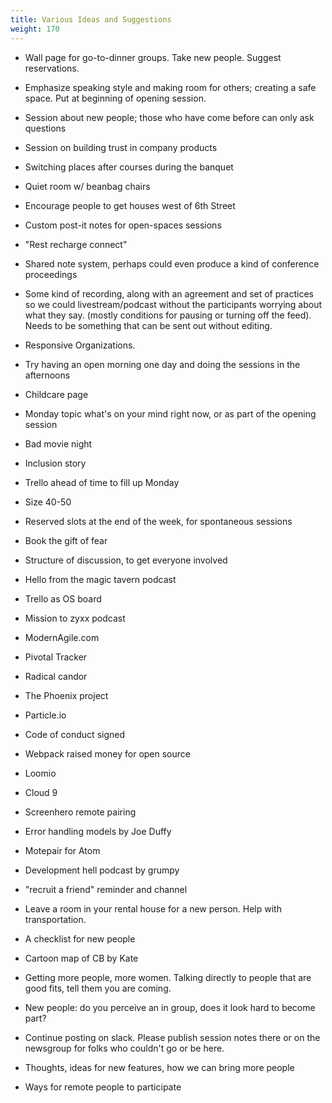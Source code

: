 ```yaml
---
title: Various Ideas and Suggestions
weight: 170
---
```


- Wall page for go-to-dinner groups. Take new people. Suggest reservations.

- Emphasize speaking style and making room for others; creating a safe space. Put at beginning of
opening session.
- Session about new people; those who have come before can only ask questions
- Session on building trust in company products
- Switching places after courses during the banquet
- Quiet room w/ beanbag chairs
- Encourage people to get houses west of 6th Street
- Custom post-it notes for open-spaces sessions
- "Rest recharge connect"
- Shared note system, perhaps could even produce a kind of conference proceedings
- Some kind of recording, along with an agreement and set of practices so we could
livestream/podcast without the participants worrying about what they say. (mostly conditions
for pausing or turning off the feed). Needs to be something that can be sent out without editing.
- Responsive Organizations.
- Try having an open morning one day and doing the sessions in the afternoons
- Childcare page
- Monday topic what's on your mind right now, or as part of the opening session
- Bad movie night
- Inclusion story
- Trello ahead of time to fill up Monday
- Size 40-50
- Reserved slots at the end of the week, for spontaneous sessions
- Book the gift of fear
- Structure of discussion, to get everyone involved
- Hello from the magic tavern podcast
- Trello as OS board
- Mission to zyxx podcast
- ModernAgile.com
- Pivotal Tracker
- Radical candor
- The Phoenix project
- Particle.io
- Code of conduct signed
- Webpack raised money for open source
- Loomio
- Cloud 9
- Screenhero remote pairing
- Error handling models by Joe Duffy
- Motepair for Atom
- Development hell podcast by grumpy
- "recruit a friend" reminder and channel
- Leave a room in your rental house for a new person. Help with transportation.
- A checklist for new people
- Cartoon map of CB by Kate
- Getting more people, more women. Talking directly to people that are good fits, tell them you are coming.
- New people: do you perceive an in group, does it look hard to become part?
- Continue posting on slack. Please publish session notes there or on the newsgroup for folks who couldn't go or be here.
- Thoughts, ideas for new features, how we can bring more people
- Ways for remote people to participate

